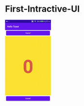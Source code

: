 # First-Intractive-UI
<img src='https://github.com/gavjain/First-Interactive-UI/blob/Hello_Toast_Task/Hello_Toast_task.gif' width='30%'>
